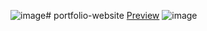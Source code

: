 ![image](https://github.com/sivaraj47/portfolio-website/assets/9676262/6850c99b-8e13-4bea-90bd-51ff9b2b9287)# portfolio-website
<a href="https://sivaraj47.github.io/portfolio-website/">Preview</a>
![image](https://github.com/sivaraj47/portfolio-website/assets/9676262/cd9ecab9-8beb-4d4a-9bd8-50e807b3fe6e)
